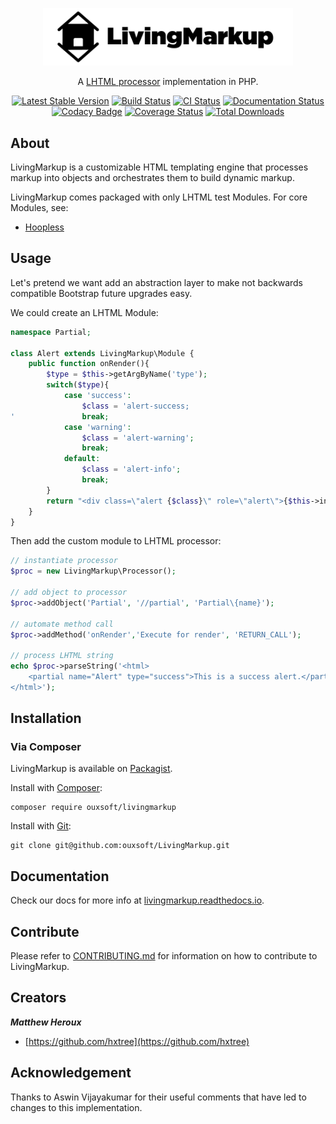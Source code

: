 <p align="center"><img src="https://github.com/ouxsoft/LivingMarkup/raw/master/assets/images/logo/434x100.jpg" width="400"></p>
 
<p align="center">
A <a href="https://github.com/ouxsoft/LHTML">LHTML processor</a> implementation in PHP.
</p>

<p align="center">
<a href="https://packagist.org/packages/ouxsoft/livingmarkup"><img src="https://poser.pugx.org/ouxsoft/livingmarkup/v/stable" alt="Latest Stable Version"></a> 
<a href="https://travis-ci.org/github/ouxsoft/LivingMarkup"><img src="https://travis-ci.org/ouxsoft/LivingMarkup.svg?branch=master" alt="Build Status"></a>
<a href="https://github.com/ouxsoft/livingMarkup/actions"><img src="https://github.com/ouxsoft/livingMarkup/workflows/CI/badge.svg" alt="CI Status"></a>
<a href="https://livingmarkup.readthedocs.io/en/latest/?badge=latest"><img src="https://readthedocs.org/projects/livingmarkup/badge/?version=latest" alt="Documentation Status"></a>
<a href="https://app.codacy.com/manual/ouxsoft/LivingMarkup?utm_source=github.com&amp;utm_medium=referral&amp;utm_content=ouxsoft/LivingMarkup&amp;utm_campaign=Badge_Grade_Dashboard"><img src="https://api.codacy.com/project/badge/Grade/bfc76aaebde44a7fa239963e54883755" alt="Codacy Badge"></a>
<a href='https://coveralls.io/github/ouxsoft/LivingMarkup?branch=%28HEAD+detached+at+3f9524d%29'><img src='https://coveralls.io/repos/github/ouxsoft/LivingMarkup/badge.svg?branch=%28HEAD+detached+at+3f9524d%29' alt='Coverage Status' /></a>
<a href="https://packagist.org/packages/ouxsoft/livingmarkup"><img src="https://poser.pugx.org/ouxsoft/livingmarkup/downloads" alt="Total Downloads"></a> 
</p>

## About
LivingMarkup is a customizable HTML templating engine that processes markup into objects and orchestrates them to build
dynamic markup. 

LivingMarkup comes packaged with only LHTML test Modules. For core Modules, see:
 * [Hoopless](https://github.com/ouxsoft/hoopless)

## Usage
Let's pretend we want add an abstraction layer to make not backwards compatible Bootstrap future upgrades easy.
 
We could create an LHTML Module:
```php
namespace Partial;

class Alert extends LivingMarkup\Module {
    public function onRender(){
        $type = $this->getArgByName('type');
        switch($type){
            case 'success':
                $class = 'alert-success;
'               break;
            case 'warning':
                $class = 'alert-warning';
                break;
            default:
                $class = 'alert-info';
                break;
        }
        return "<div class=\"alert {$class}\" role=\"alert\">{$this->innerText()}</div>";
    }
}
```

Then add the custom module to LHTML processor: 
```php
// instantiate processor
$proc = new LivingMarkup\Processor();

// add object to processor
$proc->addObject('Partial', '//partial', 'Partial\{name}');

// automate method call
$proc->addMethod('onRender','Execute for render', 'RETURN_CALL');

// process LHTML string
echo $proc->parseString('<html>
    <partial name="Alert" type="success">This is a success alert.</partial>
</html>');

```

## Installation

### Via Composer
LivingMarkup is available on [Packagist](https://packagist.org/packages/ouxsoft/livingMarkup).

Install with [Composer](https://getcomposer.org/download/):
```shell script
composer require ouxsoft/livingmarkup
```

Install with [Git](https://git-scm.com/):
```shell script
git clone git@github.com:ouxsoft/LivingMarkup.git
```

## Documentation
Check our docs for more info at [livingmarkup.readthedocs.io](https://livingmarkup.readthedocs.io).

## Contribute

Please refer to [CONTRIBUTING.md](https://github.com/ouxsoft/LivingMarkup/blob/master/.github/workflows/CONTRIBUTING.md) for 
information on how to contribute to LivingMarkup.


## Creators

***Matthew Heroux***

  * [https://github.com/hxtree](https://github.com/hxtree)

## Acknowledgement

Thanks to Aswin Vijayakumar for their useful comments that have led to changes to this implementation.
